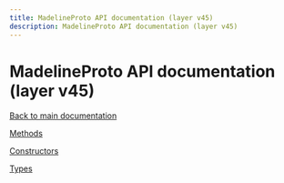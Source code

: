 ```yaml
---
title: MadelineProto API documentation (layer v45)
description: MadelineProto API documentation (layer v45)
---
```

# MadelineProto API documentation (layer v45)  

[Back to main documentation](..)  


[Methods](methods/)

[Constructors](constructors/)

[Types](types/)